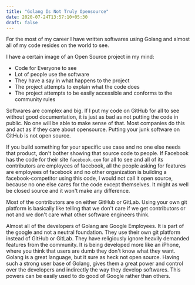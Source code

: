 ```yaml
---
title: "Golang Is Not Truly Opensource"
date: 2020-07-24T13:57:10+05:30
draft: false
---
```


For the most of my career I have written softwares using Golang and almost all
of my code resides on the world to see.

I have a certain image of an Open Source project in my mind:
- Code for Everyone to see
- Lot of people use the software
- They have a say in what happens to the project
- The project attempts to explain what the code does
- The project attempts to be easily accessible and conforms to the community rules

Softwares are complex and big. If I put my code on GitHub for all to see without
good documentation, it is just as bad as not putting the code in public. No one
will be able to make sense of that. Most companies do this and act as if they care
about opensource. Putting your junk software on GitHub is not open source.

If you build something for your specific use case and no one else needs that product,
don't bother showing that source code to people. If Facebook has the code
for their site `facebook.com` for all to see and all of its contributors are
employees of facebook, all the people asking for features are employees of facebook and
no other organization is building a facebook-competitor using this code, I would not
call it open source, because no one else cares for the code except themselves. It
might as well be closed source and it won't make any difference.

Most of the contributors are on either GitHub or GitLab. Using your own git platform is
basically like telling that we don't care if we get contributors or not and we don't
care what other software engineers think.

Almost all of the developers of Golang are Google Employees. It is part of the google
and not a neutral foundation. They use their own git platform instead of GitHub or
GitLab. They have religiously ignore heavily demanded features from the community. It
is being developed more like an iPhone, where you think that users are dumb they don't
know what they want. Golang is a great language, but it sure as heck not open source.
Having such a strong user base of Golang, gives them a great power and control over
the developers and indirectly the way they develop softwares. This powers can be easily
used to do good of Google rather than others. 
